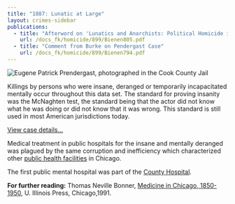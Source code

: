 ```yaml
---
title: "1887: Lunatic at Large"
layout: crimes-sidebar
publications:
  - title: "Afterword on 'Lunatics and Anarchists: Political Homicide in Chicago'"
    url: /docs_fk/homicide/899/Bienen805.pdf
  - title: "Comment from Burke on Pendergast Case"
    url: /docs_fk/homicide/899/Bienen794.pdf
---
```


![Eugene Patrick Prendergast, photographed in the Cook County Jail](/img/crimes/lunatic/Prendergast.jpg)

Killings by persons who were insane, deranged or temporarily incapacitated mentally occur throughout this data set. The standard for proving insanity was the McNaghten test, the standard being that the actor did not know what he was doing or did not know that it was wrong. This standard is still used in most American jurisdictions today.

[View case details...](/database/899/)

Medical treatment in public hospitals for the insane and mentally deranged was plagued by the same corruption and inefficiency which characterized other [public health facilities](/docs_fk/homicide/jclc447-449.pdf) in Chicago.

The first public mental hospital was part of the [County Hospital](/docs_fk/homicide/jclc474.pdf).

**For further reading:**
   Thomas Neville Bonner, [Medicine in Chicago, 1850-1950](https://www.amazon.com/exec/obidos/tg/detail/-/0252017609/qid=1086273604/sr=1-1/ref=sr_1_1/104-5698753-1575148?v=glance&s=books), U. Illinois Press, Chicago,1991.

